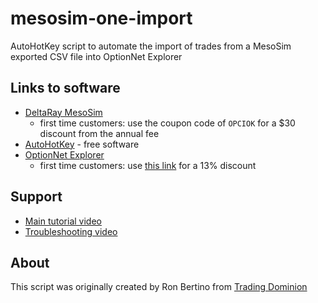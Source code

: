# mesosim-one-import
AutoHotKey script to automate the import of trades from a MesoSim exported CSV file into OptionNet Explorer

## Links to software
- [DeltaRay MesoSim](https://tdom.to/mesosim)
  - first time customers: use the coupon code of `OPCIOK` for a $30 discount from the annual fee
- [AutoHotKey](https://www.autohotkey.com/) - free software
- [OptionNet Explorer](https://www.optionnetexplorer.com/)
  - first time customers: use [this link](https://tdom.to/one) for a 13% discount

## Support
- [Main tutorial video](https://www.youtube.com/watch?v=kqCY-KLo_YQ)
- [Troubleshooting video](https://youtu.be/IwQtqKhsELo)

## About
This script was originally created by Ron Bertino from [Trading Dominion](https://tradingdominion.com)
